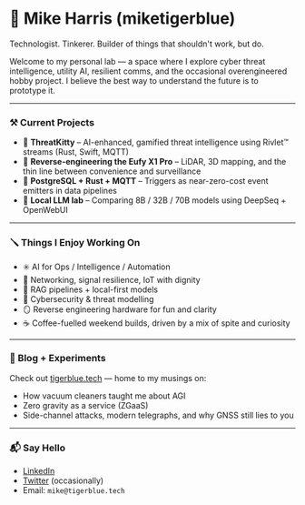 # 🧠 Mike Harris (miketigerblue)

Technologist. Tinkerer. Builder of things that shouldn't work, but do.

Welcome to my personal lab — a space where I explore cyber threat intelligence, utility AI, resilient comms, and the occasional overengineered hobby project. I believe the best way to understand the future is to prototype it.

---

### ⚒️ Current Projects

- 🐾 **ThreatKitty** – AI-enhanced, gamified threat intelligence using Rivlet™ streams (Rust, Swift, MQTT)
- 🧹 **Reverse-engineering the Eufy X1 Pro** – LiDAR, 3D mapping, and the thin line between convenience and surveillance
- 📡 **PostgreSQL + Rust + MQTT** – Triggers as near-zero-cost event emitters in data pipelines
- 🧠 **Local LLM lab** – Comparing 8B / 32B / 70B models using DeepSeq + OpenWebUI

---

### 🪛 Things I Enjoy Working On

- ✳️ AI for Ops / Intelligence / Automation  
- 📡 Networking, signal resilience, IoT with dignity  
- 🧬 RAG pipelines + local-first models  
- 🔐 Cybersecurity & threat modelling  
- 🪞 Reverse engineering hardware for fun and clarity  
- ☕ Coffee-fuelled weekend builds, driven by a mix of spite and curiosity

---

### 📝 Blog + Experiments

Check out [tigerblue.tech](https://tigerblue.tech) — home to my musings on:
- How vacuum cleaners taught me about AGI
- Zero gravity as a service (ZGaaS)
- Side-channel attacks, modern telegraphs, and why GNSS still lies to you

---

### 📬 Say Hello

- [LinkedIn](https://www.linkedin.com/in/tigerblue)
- [Twitter](https://twitter.com/miketigerblue) (occasionally)
- Email: `mike@tigerblue.tech`
